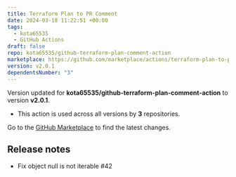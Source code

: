 ```yaml
---
title: Terraform Plan to PR Comment
date: 2024-03-18 11:22:51 +00:00
tags:
  - kota65535
  - GitHub Actions
draft: false
repo: kota65535/github-terraform-plan-comment-action
marketplace: https://github.com/marketplace/actions/terraform-plan-to-pr-comment
version: v2.0.1
dependentsNumber: "3"
---
```



Version updated for **kota65535/github-terraform-plan-comment-action** to version **v2.0.1**.
- This action is used across all versions by **3** repositories.

Go to the [GitHub Marketplace](https://github.com/marketplace/actions/terraform-plan-to-pr-comment) to find the latest changes.

## Release notes

- Fix object null is not iterable #42
